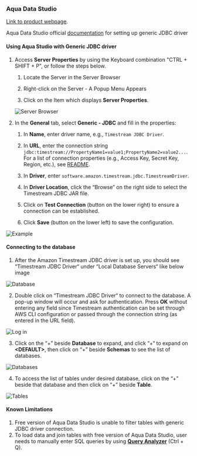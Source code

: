 ### Aqua Data Studio
[Link to product webpage](https://www.aquafold.com/aquadatastudio/).

Aqua Data Studio official [documentation](https://www.aquaclusters.com/app/home/project/public/aquadatastudio/wikibook/Documentation22.3/page/109/Generic-JDBC) for setting up generic JDBC driver

#### Using Aqua Studio with Generic JDBC driver

1. Access **Server Properties** by using the Keyboard combination "CTRL + SHIFT + P", or follow the steps below. 
    1. Locate the Server in the Server Browser

    2. Right-click on the Server - A Popup Menu Appears

    3. Click on the Item which displays **Server Properties**.

    ![Server Browser](../images/aqua-data-studio/aqua-data-studio-server-browser.png)

2. In the **General** tab, select **Generic - JDBC** and fill in the properties:

    1. In **Name**, enter driver name, e.g., `Timestream JDBC Driver`.

    2. In **URL**, enter the connection string `jdbc:timestream://PropertyName1=value1;PropertyName2=value2...`. For a list of connection properties (e.g., Access Key, Secret Key, Region, etc.), see [README](../../README.md#optional-connection-properties).

    3. In **Driver**, enter `software.amazon.timestream.jdbc.TimestreamDriver`. 

    4. In **Driver Location**, click the “Browse” on the right side to select the Timestream JDBC JAR file.

    5. Click on **Test Connection** (button on the lower right) to ensure a connection can be established.

    6. Click **Save** (button on the lower left) to save the configuration.

![Example](../images/aqua-data-studio/aqua-data-studio-sign-in.png)

#### Connecting to the database

1. After the Amazon Timestream JDBC driver is set up, you should see “Timestream JDBC Driver“ under “Local Database Servers“ like below image

![Database](../images/aqua-data-studio/aqua-data-studio-server.png)

2. Double click on “Timestream JDBC Driver“ to connect to the database. A pop-up window will occur and ask for authentication. Press **OK** without entering any field since Timestream authentication can be set through AWS CLI configuration or passed through the connection string (as entered in the URL field).

![Log in](../images/aqua-data-studio/aqua-data-studio-pop-up.png)

3. Click on the “+” beside **Database** to expand, and click “+“ to expand on **\<DEFAULT\>**, then click on “+” beside **Schemas** to see the list of databases.

![Databases](../images/aqua-data-studio/aqua-data-studio-databases.png)

4. To access the list of tables under desired database, click on the “+” beside that database and then click on “+” beside **Table**.

![Tables](../images/aqua-data-studio/aqua-data-studio-tables.png)

#### Known Limitations
1. Free version of Aqua Data Studio is unable to filter tables with generic JDBC driver connection.
2. To load data and join tables with free version of Aqua Data Studio, user needs to manually enter SQL queries by using [**Query Analyzer**](https://www.aquaclusters.com/app/home/project/public/aquadatastudio/wikibook/Documentation22.3/page/145/Query-Analyzer-SQL-Tool) (Ctrl + Q).
